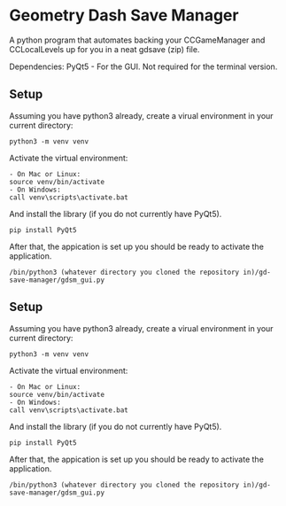 # Geometry Dash Save Manager
A python program that automates backing your CCGameManager and CCLocalLevels up for you in a neat gdsave (zip) file.

Dependencies:
PyQt5 - For the GUI. Not required for the terminal version.

## Setup
Assuming you have python3 already, create a virual environment in your current directory:

```
python3 -m venv venv
```
Activate the virtual environment:
```
- On Mac or Linux:
source venv/bin/activate
- On Windows:
call venv\scripts\activate.bat
```
And install the library (if you do not currently have PyQt5).
```
pip install PyQt5
```
After that, the appication is set up you should be ready to activate the application.
```
/bin/python3 (whatever directory you cloned the repository in)/gd-save-manager/gdsm_gui.py
```

## Setup
Assuming you have python3 already, create a virual environment in your current directory:

```
python3 -m venv venv
```
Activate the virtual environment:
```
- On Mac or Linux:
source venv/bin/activate
- On Windows:
call venv\scripts\activate.bat
```
And install the library (if you do not currently have PyQt5).
```
pip install PyQt5
```
After that, the appication is set up you should be ready to activate the application.
```
/bin/python3 (whatever directory you cloned the repository in)/gd-save-manager/gdsm_gui.py
```
